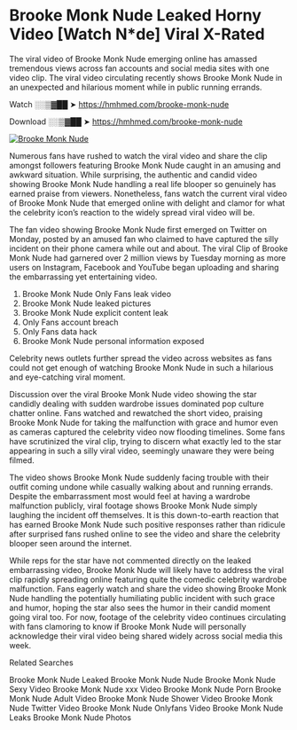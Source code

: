 ﻿# Brooke Monk Nude Leaked Horny Video [Watch N*de] Viral X-Rated

The viral video of ﻿Brooke Monk Nude emerging online has amassed tremendous views across fan accounts and social media sites with one video clip. The viral video circulating recently shows ﻿Brooke Monk Nude in an unexpected and hilarious moment while in public running errands. 

Watch ░░▒▓██ ➤ https://hmhmed.com/brooke-monk-nude

Download ░░▒▓██ ➤ https://hmhmed.com/brooke-monk-nude

[![Brooke Monk Nude](https://i.imgur.com/dJHk4Zq.gif)](https://hmhmed.com/brooke-monk-nude)

Numerous fans have rushed to watch the viral video and share the clip amongst followers featuring ﻿Brooke Monk Nude caught in an amusing and awkward situation. While surprising, the authentic and candid video showing ﻿Brooke Monk Nude handling a real life blooper so genuinely has earned praise from viewers. Nonetheless, fans watch the current viral video of ﻿Brooke Monk Nude that emerged online with delight and clamor for what the celebrity icon’s reaction to the widely spread viral video will be.

The fan video showing ﻿Brooke Monk Nude first emerged on Twitter on Monday, posted by an amused fan who claimed to have captured the silly incident on their phone camera while out and about. The viral Clip of ﻿Brooke Monk Nude had garnered over 2 million views by Tuesday morning as more users on Instagram, Facebook and YouTube began uploading and sharing the embarrassing yet entertaining video. 

1. ﻿Brooke Monk Nude Only Fans leak video
2. ﻿Brooke Monk Nude leaked pictures
3. ﻿Brooke Monk Nude explicit content leak
4. Only Fans account breach
5. Only Fans data hack
6. ﻿Brooke Monk Nude personal information exposed

Celebrity news outlets further spread the video across websites as fans could not get enough of watching ﻿Brooke Monk Nude in such a hilarious and eye-catching viral moment. 

Discussion over the viral ﻿Brooke Monk Nude video showing the star candidly dealing with sudden wardrobe issues dominated pop culture chatter online. Fans watched and rewatched the short video, praising ﻿Brooke Monk Nude for taking the malfunction with grace and humor even as cameras captured the celebrity video now flooding timelines. Some fans have scrutinized the viral clip, trying to discern what exactly led to the star appearing in such a silly viral video, seemingly unaware they were being filmed.

The video shows ﻿Brooke Monk Nude suddenly facing trouble with their outfit coming undone while casually walking about and running errands. Despite the embarrassment most would feel at having a wardrobe malfunction publicly, viral footage shows ﻿Brooke Monk Nude simply laughing the incident off themselves. It is this down-to-earth reaction that has earned ﻿Brooke Monk Nude such positive responses rather than ridicule after surprised fans rushed online to see the video and share the celebrity blooper seen around the internet.  

While reps for the star have not commented directly on the leaked embarrassing video, ﻿Brooke Monk Nude will likely have to address the viral clip rapidly spreading online featuring quite the comedic celebrity wardrobe malfunction. Fans eagerly watch and share the video showing ﻿Brooke Monk Nude handling the potentially humiliating public incident with such grace and humor, hoping the star also sees the humor in their candid moment going viral too. For now, footage of the celebrity video continues circulating with fans clamoring to know if ﻿Brooke Monk Nude will personally acknowledge their viral video being shared widely across social media this week.

Related Searches

﻿Brooke Monk Nude Leaked
﻿Brooke Monk Nude Nude
﻿Brooke Monk Nude Sexy Video
﻿Brooke Monk Nude xxx Video
﻿Brooke Monk Nude Porn
﻿Brooke Monk Nude Adult Video
﻿Brooke Monk Nude Shower Video
﻿Brooke Monk Nude Twitter Video
﻿Brooke Monk Nude Onlyfans Video
﻿Brooke Monk Nude Leaks
﻿Brooke Monk Nude Photos